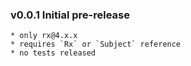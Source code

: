 ### v0.0.1 Initial pre-release 
    * only rx@4.x.x 
    * requires `Rx` or `Subject` reference
    * no tests released